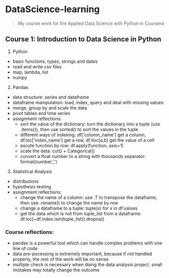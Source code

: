 # DataScience-learning
>My course work for the Applied Data Science with Python in Coursera

## Course 1: Introduction to Data Science in Python
1. Python
* basic functions, types, strings and dates
* read and write csv files
* map, lambda, list
* numpy

2. Pandas
* data structure: series and dataframe
* dataframe manipulation: load, index, query and deal with missing values
* merge, group by and scale the data
* pivot tables and time series
* assignment reflections: 
	* sort the value of the dictionary: turn the dictionary into a tuple (use .items()), then use sorted() to sort the values in the tuple
	* different ways of indexing: df['column_name'] get a column, df.loc['index_name'] get a row, df.iloc[a,b] get the value of a cell
	* excute function by row: df.apply(function, axis=1)
	* scale the data: cut() + Categorical()
	* convert a float number to a string with thousands separator: format(number,',')
	
3. Statistical Analysis
* distributions 
* hypothesis testing
* assignment reflections: 
	* change the name of a column: use .T to transpose the dataframe, then use .rename() to change the name by row
	* change a dataframe to a tuple: tuple(x) for x in df.values
	* get the data which is not from tuple_list from a dataframe: df.loc[~df.index.isin(tuple_list)].dropna()
	
### Course reflections:
* pandas is a powerful tool which can handle complex problems with one line of code
* data pre-pocessing is extremely important, because if not handled properly, the rest of the work will be no sense
* multiple check is necessary when doing the data analysis project, small mistakes may totally change the outcome

